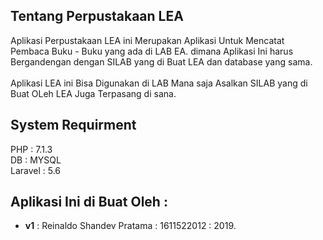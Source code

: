 
## Tentang Perpustakaan LEA

Aplikasi Perpustakaan LEA ini Merupakan Aplikasi Untuk Mencatat Pembaca Buku - Buku yang ada di LAB EA. dimana Aplikasi Ini harus Bergandengan dengan SILAB yang di Buat LEA dan database yang sama.
<br>
<br>
Aplikasi LEA ini Bisa Digunakan di LAB Mana saja Asalkan SILAB yang di Buat OLeh LEA Juga Terpasang di sana.

## System Requirment

PHP     : 7.1.3 <br>
DB      : MYSQL <br>
Laravel : 5.6 <br>

## Aplikasi Ini di Buat Oleh :

- **v1** : Reinaldo Shandev Pratama : 1611522012 : 2019.
